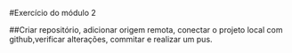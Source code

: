 #Exercício do módulo 2

##Criar repositório, adicionar origem remota, conectar o projeto local com github,verificar alterações, commitar e realizar um pus.

 